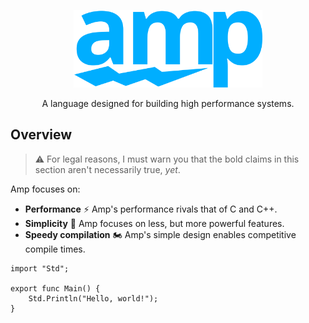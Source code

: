 <p align="center"><img src="assets/logo.svg" width="60%"></p>
<p align="center">A language designed for building high performance systems.</p>

## Overview
> :warning: For legal reasons, I must warn you that the bold claims in this section aren't necessarily true, *yet*.

Amp focuses on:

- **Performance** :zap: Amp's performance rivals that of C and C++.
- **Simplicity** :art: Amp focuses on less, but more powerful features.
- **Speedy compilation** :motorcycle: Amp's simple design enables competitive compile times.

```amp
import "Std";

export func Main() {
    Std.Println("Hello, world!");
}
```